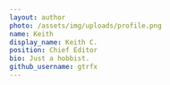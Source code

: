 ```yaml
---
layout: author
photo: /assets/img/uploads/profile.png
name: Keith
display_name: Keith C.
position: Chief Editor
bio: Just a hobbist.
github_username: gtrfx
---
```


